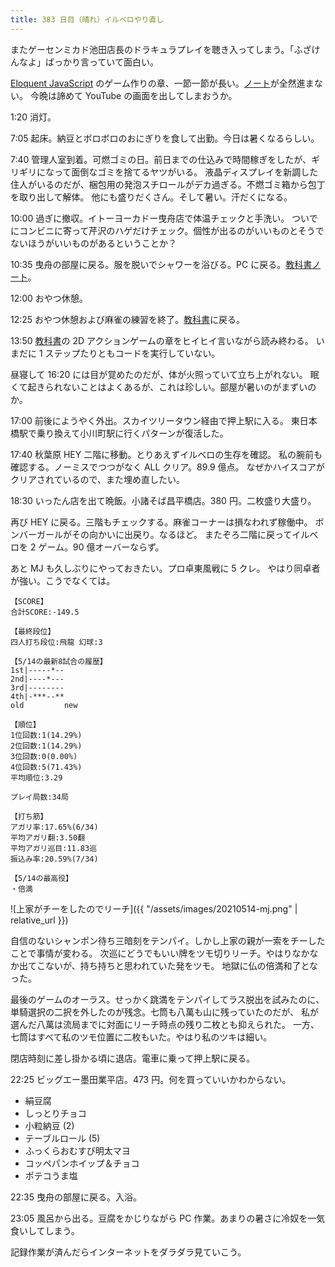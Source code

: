 ```yaml
---
title: 383 日目（晴れ）イルベロやり直し
---
```


またゲーセンミカド池田店長のドラキュラプレイを聴き入ってしまう。「ふざけんなよ」ばっかり言っていて面白い。

[Eloquent JavaScript][Haverbeke18] のゲーム作りの章、一節一節が長い。[ノート][note]が全然進まない。
今晩は諦めて YouTube の画面を出してしまおうか。

1:20 消灯。

7:05 起床。納豆とボロボロのおにぎりを食して出勤。今日は暑くなるらしい。

7:40 管理人室到着。可燃ゴミの日。前日までの仕込みで時間稼ぎをしたが、ギリギリになって面倒なゴミを捨てるヤツがいる。
液晶ディスプレイを新調した住人がいるのだが、梱包用の発泡スチロールがデカ過ぎる。不燃ゴミ箱から包丁を取り出して解体。
他にも盛りだくさん。そして暑い。汗だくになる。

10:00 過ぎに撤収。イトーヨーカドー曳舟店で体温チェックと手洗い。
ついでにコンビニに寄って芹沢のハゲだけチェック。個性が出るのがいいものとそうでないほうがいいものがあるということか？

10:35 曳舟の部屋に戻る。服を脱いでシャワーを浴びる。PC に戻る。[教科書][Haverbeke18][ノート][note]。

12:00 おやつ休憩。

12:25 おやつ休憩および麻雀の練習を終了。[教科書][Haverbeke18]に戻る。

13:50 [教科書][Haverbeke18]の 2D アクションゲームの章をヒイヒイ言いながら読み終わる。
いまだに 1 ステップたりともコードを実行していない。

昼寝して 16:20 には目が覚めたのだが、体が火照っていて立ち上がれない。
眠くて起きられないことはよくあるが、これは珍しい。部屋が暑いのがまずいのか。

17:00 前後にようやく外出。スカイツリータウン経由で押上駅に入る。
東日本橋駅で乗り換えて小川町駅に行くパターンが復活した。

17:40 秋葉原 HEY 二階に移動。とりあえずイルベロの生存を確認。
私の腕前も確認する。ノーミスでつつがなく ALL クリア。89.9 億点。
なぜかハイスコアがクリアされているので、また埋め直したい。

18:30 いったん店を出て晩飯。小諸そば昌平橋店。380 円。二枚盛り大盛り。

再び HEY に戻る。三階もチェックする。麻雀コーナーは損なわれず稼働中。
ボンバーガールがその向かいに出戻り。なるほど。
またぞろ二階に戻ってイルベロを 2 ゲーム。90 億オーバーならず。

あと MJ も久しぶりにやっておきたい。プロ卓東風戦に 5 クレ。
やはり同卓者が強い。こうでなくては。

```text
【SCORE】
合計SCORE:-149.5

【最終段位】
四人打ち段位:飛龍 幻球:3

【5/14の最新8試合の履歴】
1st|-----*--
2nd|----*---
3rd|--------
4th|-***--**
old         new

【順位】
1位回数:1(14.29%)
2位回数:1(14.29%)
3位回数:0(0.00%)
4位回数:5(71.43%)
平均順位:3.29

プレイ局数:34局

【打ち筋】
アガリ率:17.65%(6/34)
平均アガリ翻:3.50翻
平均アガリ巡目:11.83巡
振込み率:20.59%(7/34)

【5/14の最高役】
・倍満
```

![上家がチーをしたのでリーチ]({{ "/assets/images/20210514-mj.png" | relative_url }})

自信のないシャンポン待ち三暗刻をテンパイ。しかし上家の親が一索をチーしたことで事情が変わる。
次巡にどうでもいい牌をツモ切りリーチ。やはりなかなか出てこないが、持ち持ちと思われていた発をツモ。
地獄に仏の倍満和了となった。

最後のゲームのオーラス。せっかく跳満をテンパイしてラス脱出を試みたのに、
単騎選択の二択を外したのが残念。七筒も八萬も山に残っていたのだが、
私が選んだ八萬は流局までに対面にリーチ時点の残り二枚とも抑えられた。
一方、七筒はすべて私のツモ位置に二枚もいた。やはり私のツキは細い。

閉店時刻に差し掛かる頃に退店。電車に乗って押上駅に戻る。

22:25 ビッグエー墨田業平店。473 円。何を買っていいかわからない。

* 絹豆腐
* しっとりチョコ
* 小粒納豆 (2)
* テーブルロール (5)
* ふっくらおむすび明太マヨ
* コッペパンホイップ＆チョコ
* ポテコうま塩

22:35 曳舟の部屋に戻る。入浴。

23:05 風呂から出る。豆腐をかじりながら PC 作業。あまりの暑さに冷奴を一気食いしてしまう。

記録作業が済んだらインターネットをダラダラ見ていこう。

[Haverbeke18]: https://eloquentjavascript.net/
[note]: https://showa-yojyo.github.io/notebook/
